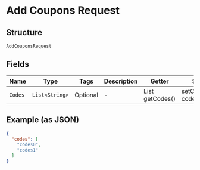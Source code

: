 
# Add Coupons Request

## Structure

`AddCouponsRequest`

## Fields

| Name | Type | Tags | Description | Getter | Setter |
|  --- | --- | --- | --- | --- | --- |
| `Codes` | `List<String>` | Optional | - | List<String> getCodes() | setCodes(List<String> codes) |

## Example (as JSON)

```json
{
  "codes": [
    "codes0",
    "codes1"
  ]
}
```

